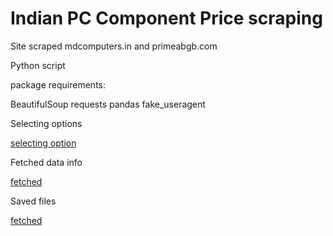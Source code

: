 # Indian PC Component Price scraping

Site scraped mdcomputers.in and primeabgb.com

Python script

package requirements:

BeautifulSoup
requests
pandas
fake_useragent

Selecting options

[selecting option](https://raw.githubusercontent.com/AgraDev101/Indian-PC-Price-scraping/master/sample_img_fatched-data/scrape1.png)

Fetched data info

[fetched](https://raw.githubusercontent.com/AgraDev101/Indian-PC-Price-scraping/master/sample_img_fatched-data/scrap2.png)

Saved files

[fetched](https://raw.githubusercontent.com/AgraDev101/Indian-PC-Price-scraping/master/sample_img_fatched-data/scrap3.png)






